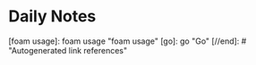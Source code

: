# Daily Notes

[//begin]: # "Autogenerated link references for markdown compatibility"
[foam usage]: foam usage "foam usage"
[go]: go "Go"
[//end]: # "Autogenerated link references"